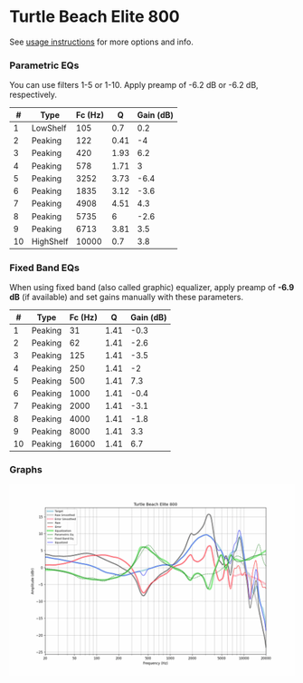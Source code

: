 # Turtle Beach Elite 800
See [usage instructions](https://github.com/jaakkopasanen/AutoEq#usage) for more options and info.

### Parametric EQs
You can use filters 1-5 or 1-10. Apply preamp of -6.2 dB or -6.2 dB, respectively.

|   # | Type      |   Fc (Hz) |    Q |   Gain (dB) |
|-----|-----------|-----------|------|-------------|
|   1 | LowShelf  |       105 | 0.7  |         0.2 |
|   2 | Peaking   |       122 | 0.41 |        -4   |
|   3 | Peaking   |       420 | 1.93 |         6.2 |
|   4 | Peaking   |       578 | 1.71 |         3   |
|   5 | Peaking   |      3252 | 3.73 |        -6.4 |
|   6 | Peaking   |      1835 | 3.12 |        -3.6 |
|   7 | Peaking   |      4908 | 4.51 |         4.3 |
|   8 | Peaking   |      5735 | 6    |        -2.6 |
|   9 | Peaking   |      6713 | 3.81 |         3.5 |
|  10 | HighShelf |     10000 | 0.7  |         3.8 |

### Fixed Band EQs
When using fixed band (also called graphic) equalizer, apply preamp of **-6.9 dB** (if available) and set gains manually with these parameters.

|   # | Type    |   Fc (Hz) |    Q |   Gain (dB) |
|-----|---------|-----------|------|-------------|
|   1 | Peaking |        31 | 1.41 |        -0.3 |
|   2 | Peaking |        62 | 1.41 |        -2.6 |
|   3 | Peaking |       125 | 1.41 |        -3.5 |
|   4 | Peaking |       250 | 1.41 |        -2   |
|   5 | Peaking |       500 | 1.41 |         7.3 |
|   6 | Peaking |      1000 | 1.41 |        -0.4 |
|   7 | Peaking |      2000 | 1.41 |        -3.1 |
|   8 | Peaking |      4000 | 1.41 |        -1.8 |
|   9 | Peaking |      8000 | 1.41 |         3.3 |
|  10 | Peaking |     16000 | 1.41 |         6.7 |

### Graphs
![](./Turtle%20Beach%20Elite%20800.png)

